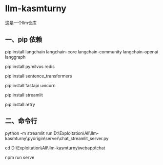 # llm-kasmturny
这是一个llm仓库
## 一、pip 依赖
pip install langchain langchain-core langchain-community langchain-openai langgraph

pip install pymilvus redis

pip install sentence_transformers

pip install fastapi uvicorn

pip install streamlit

pip install retry
## 二、命令行
python -m streamlit run D:\Exploitation\All\llm-kasmturny\pyorigin\server\chat_streamlit_server.py

cd D:\Exploitation\All\llm-kasmturny\webapp\chat

npm run serve




